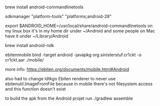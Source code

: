 brew install android-commandlinetools

sdkmanager "platform-tools" "platforms;android-28"

export $ANDROID_HOME=/usr/local/share/android-commandlinetools
on my linux box it's in my home dir under ~/Android and some people on Mac have it under ~/Library/Android

brew install android-ndk

ebitenmobile bind -target android -javapkg org.sinisterstuf.cr1ckt -o cr1ckt.aar ./mobile/

more info: https://ebiten.org/documents/mobile.html#Android

also had to change ldtkgo Ebiten renderer to never use ebitenutil.ImageFromFile because in mobile there's not filesystem access and this function doesn't exist

to build the apk from the Android projet run ./gradlew assemble
